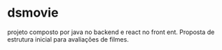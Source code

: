 # dsmovie

projeto composto por java no backend e react no front ent. Proposta de estrutura inicial para avaliações de filmes.
